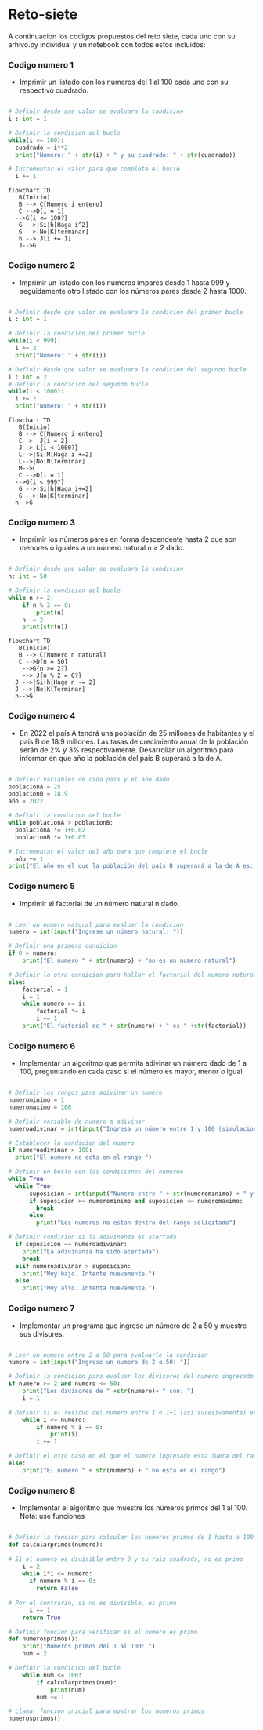 # Reto-siete

A continuacion los codigos propuestos del reto siete, cada uno con su arhivo.py individual y un notebook con todos estos incluidos:

### Codigo numero 1

- Imprimir un listado con los números del 1 al 100 cada uno con su respectivo cuadrado.

```Python

# Definir desde que valor se evaluara la condicion
i : int = 1

# Definir la condicion del bucle
while(i <= 100):
  cuadrado = i**2
  print("Numero: " + str(i) + " y su cuadrado: " + str(cuadrado))

# Incrementar el valor para que complete el bucle
  i += 1
```

```mermaid
flowchart TD
   B(Inicio)
   B --> C[Numero i entero]
   C -->D[i = 1]
  -->G{i <= 100?}
   G -->|Si|h[Haga i^2]
   G -->|No|K[terminar]
   h --> J[i += 1]
   J-->G
```

### Codigo numero 2

- Imprimir un listado con los números impares desde 1 hasta 999 y seguidamente otro listado con los números pares desde 2 hasta 1000.

```Python

# Definir desde que valor se evaluara la condicion del primer bucle
i : int = 1

# Definir la condicion del primer bucle
while(i < 999):
  i += 2
  print("Numero: " + str(i))

# Definir desde que valor se evaluara la condicion del segundo bucle
i : int = 2
# Definir la condicion del segundo bucle
while(i < 1000):
  i += 2
  print("Numero: " + str(i))
```

```mermaid
flowchart TD
   B(Inicio)
   B --> C[Numero i entero]
   C-->  J[i = 2]
   J--> L{i < 1000?}
   L-->|Si|M[Haga i +=2]
   L-->|No|N[Terminar]
   M-->L
   C -->D[i = 1]
  -->G{i < 999?}
   G -->|Si|h[Haga i+=2]
   G -->|No|K[terminar]
  h-->G
```

### Codigo numero 3

- Imprimir los números pares en forma descendente hasta 2 que son menores o iguales a un número natural n ≥ 2 dado.

```Python

# Definir desde que valor se evaluara la condicion
n: int = 50

# Definir la condicion del bucle
while n >= 2:
    if n % 2 == 0:
        print(n)
    n -= 2
    print(str(n))
```

```mermaid
flowchart TD
   B(Inicio)
   B --> C[Numero n natural]
   C -->D[n = 50]
    -->G{n >= 2?}
    --> J{n % 2 = 0?}
  J -->|Si|h[Haga n -= 2]
  J -->|No|K[Terminar]
  h-->G
```

### Codigo numero 4

- En 2022 el país A tendrá una población de 25 millones de habitantes y el país B de 18.9 millones. Las tasas de crecimiento anual de la población serán de 2% y 3% respectivamente. Desarrollar un algoritmo para informar en que año la población del país B superará a la de A.

```Python

# Definir variables de cada pais y el año dado
poblacionA = 25
poblacionB = 18.9
año = 2022

# Definir la condicion del bucle
while poblacionA > poblacionB:
  poblacionA *= 1+0.02
  poblacionB *= 1+0.03

# Incrementar el valor del año para que complete el bucle
  año += 1
print("El año en el que la población del país B superará a la de A es: " +str(año))

```

### Codigo numero 5

- Imprimir el factorial de un número natural n dado.

```Python

# Leer un numero natural para evaluar la condicion
numero = int(input("Ingrese un número natural: "))

# Definir una primera condicion
if 0 > numero:
    print("El numero " + str(numero) + "no es un numero natural")

# Definir la otra condicion para hallar el factorial del numero natural ingresado
else:
    factorial = 1
    i = 1
    while numero >= i:
        factorial *= i
        i += 1
    print("El factorial de " + str(numero) + " es " +str(factorial))
```

### Codigo numero 6

- Implementar un algoritmo que permita adivinar un número dado de 1 a 100, preguntando en cada caso si el número es mayor, menor o igual.

```Python

# Definir los rangos para adivinar un numero
numerominimo = 1
numeromaximo = 100

# Definir variable de numero a adivinar 
numeroadivinar = int(input("Ingresa un número entre 1 y 100 (simulacion): "))

# Establecer la condicion del numero
if numeroadivinar > 100:
  print("El numero no esta en el rango ")

# Definir un bucle con las condiciones del numeroo 
while True:
  while True:
      suposicion = int(input("Numero entre " + str(numerominimo) + " y " + str(numeromaximo) + " para adivinar: "))
      if suposicion >= numerominimo and suposicion <= numeromaximo:
        break
      else:
        print("Los numeros no estan dentro del rango solicitado")

# Definir condicion si la adivinanza es acertada
  if suposicion == numeroadivinar:
    print("La adivinanza ha sido acertada")
    break
  elif numeroadivinar > suposicion:
    print("Muy bajo. Intente nuevamente.")
  else:
    print("Muy alto. Intenta nuevamente.")

```

### Codigo numero 7

- Implementar un programa que ingrese un número de 2 a 50 y muestre sus divisores.

```Python

# Leer un numero entre 2 a 50 para evaluarle la condicion
numero = int(input("Ingrese un numero de 2 a 50: "))

# Definir la condicion para evaluar los divisores del numero ingresado
if numero >= 2 and numero <= 50:
    print("Los divisores de " +str(numero)+ " son: ")
    i = 1

# Definir si el residuo del numero entre 1 o 1+1 (asi sucesivamente) es 0
    while i <= numero:
        if numero % i == 0:
            print(i)
        i += 1

# Definir el otro caso en el que el numero ingresado esta fuera del rango
else:
    print("El numero " + str(numero) + " no esta en el rango")

```

### Codigo numero 8

- Implementar el algoritmo que muestre los números primos del 1 al 100. Nota: use funciones

```Python

# Definir la funcion para calcular los numeros primos de 1 hasta a 100
def calcularprimos(numero):
    
# Si el numero es divisible entre 2 y su raiz cuadrada, no es primo
    i = 2
    while i*i <= numero:
      if numero % i == 0:
        return False
      
# Por el contrario, si no es divisible, es primo
      i += 1
    return True

# Definir funcion para verificar si el numero es primo
def numerosprimos():
    print("Números primos del 1 al 100: ")
    num = 2

# Definir la condicion del bucle
    while num <= 100:
        if calcularprimos(num):
            print(num)
        num += 1

# Llamar funcion inicial para mostrar los numeros primos
numerosprimos()
```
